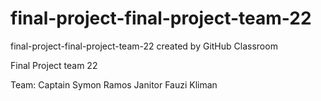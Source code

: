 # final-project-final-project-team-22
final-project-final-project-team-22 created by GitHub Classroom

Final Project team 22

Team: 
Captain Symon Ramos 
Janitor Fauzi Kliman
